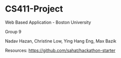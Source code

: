 # CS411-Project
Web Based Application - Boston University 

Group 9

Nadav Hazan, Christine Low, Ying Hang Eng, Max Bazik

Resources:
https://github.com/sahat/hackathon-starter
